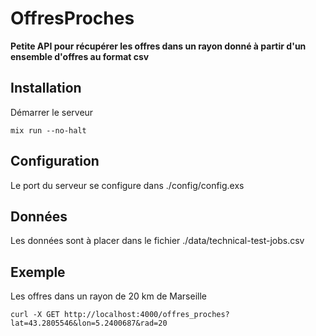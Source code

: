 # OffresProches

**Petite API pour récupérer les offres dans un rayon donné à partir d'un ensemble d'offres au format csv**

## Installation

Démarrer le serveur
```
mix run --no-halt
```

## Configuration

Le port du serveur se configure dans ./config/config.exs

## Données

Les données sont à placer dans le fichier ./data/technical-test-jobs.csv


## Exemple

Les offres dans un rayon de 20 km de Marseille
```
curl -X GET http://localhost:4000/offres_proches?lat=43.2805546&lon=5.2400687&rad=20
```
